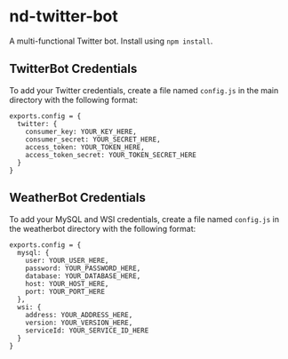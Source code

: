 # nd-twitter-bot
A multi-functional Twitter bot. Install using `npm install`.

## TwitterBot Credentials
To add your Twitter credentials, create a file named `config.js` in the main directory with the following format:

```
exports.config = {
  twitter: {
    consumer_key: YOUR_KEY_HERE,
    consumer_secret: YOUR_SECRET_HERE,
    access_token: YOUR_TOKEN_HERE,
    access_token_secret: YOUR_TOKEN_SECRET_HERE
  }
}
```

## WeatherBot Credentials
To add your MySQL and WSI credentials, create a file named `config.js` in the weatherbot directory with the following format:

```
exports.config = {
  mysql: {
    user: YOUR_USER_HERE,
    password: YOUR_PASSWORD_HERE,
    database: YOUR_DATABASE_HERE,
    host: YOUR_HOST_HERE,
    port: YOUR_PORT_HERE
  },
  wsi: {
    address: YOUR_ADDRESS_HERE,
    version: YOUR_VERSION_HERE,
    serviceId: YOUR_SERVICE_ID_HERE
  }
}
```
